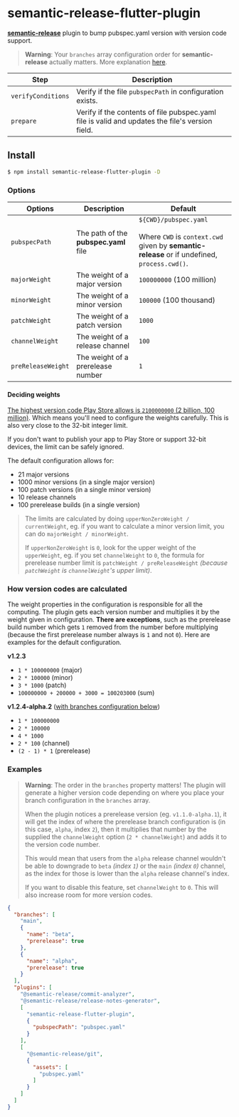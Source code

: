 # semantic-release-flutter-plugin

[**semantic-release**](https://github.com/semantic-release/semantic-release) plugin to bump pubspec.yaml version with version code support.
> **Warning**: Your `branches` array configuration order for **semantic-release** actually matters. More explanation [here](#examples).

| Step               | Description                                                                                           |
| ------------------ | ----------------------------------------------------------------------------------------------------- |
| `verifyConditions` | Verify if the file `pubspecPath` in configuration exists.                                             |
| `prepare`          | Verify if the contents of file pubspec.yaml file is valid and updates the file's version field.       |

## Install

```bash
$ npm install semantic-release-flutter-plugin -D
```

### Options

| Options                  | Description                                                                   | Default                                                                             |
| ------------------------ | ----------------------------------------------------------------------------- | ----------------------------------------------------------------------------------- |
| `pubspecPath`            | The path of the **pubspec.yaml** file | `${CWD}/pubspec.yaml`<br/><br/>Where `CWD` is `context.cwd` given by **semantic-release** or if undefined, `process.cwd()`. |                                                                                                                     |
| `majorWeight`            | The weight of a major version         | `100000000` (100 million)                                                                                                   |
| `minorWeight`            | The weight of a minor version         | `100000` (100 thousand)                                                                                                     |
| `patchWeight`            | The weight of a patch version         | `1000`                                                                                                                      |
| `channelWeight`          | The weight of a release channel       | `100`                                                                                                                       |
| `preReleaseWeight`       | The weight of a prerelease number     | `1`                                                                                                                         |

#### Deciding weights
[The highest version code Play Store allows is `2100000000` (2 billion, 100 million)](https://developer.android.com/studio/publish/versioning#versioningsettings). Which means you'll need to configure the weights carefully. This is also very close to the 32-bit integer limit.

If you don't want to publish your app to Play Store or support 32-bit devices, the limit can be safely ignored.  

The default configuration allows for:
- 21 major versions
- 1000 minor versions (in a single major version)
- 100 patch versions (in a single minor version)
- 10 release channels
- 100 prerelease builds (in a single version)

> The limits are calculated by doing `upperNonZeroWeight / currentWeight`, eg. if you want to calculate a minor version limit, you can do `majorWeight / minorWeight`.
>
> If `upperNonZeroWeight` is `0`, look for the upper weight of the `upperWeight`, eg. if you set `channelWeight` to `0`, the formula for prerelease number limit is `patchWeight / preReleaseWeight` *(because `patchWeight` is `channelWeight`'s upper limit)*.

### How version codes are calculated
The weight properties in the configuration is responsible for all the computing. The plugin gets each version number and multiplies it by the weight given in configuration. **There are exceptions**, such as the prerelease build number which gets `1` removed from the number before multiplying (because the first prerelease number always is `1` and not `0`). Here are examples for the default configuration.

**v1.2.3**
- `1 * 100000000` (major)
- `2 * 100000` (minor)
- `3 * 1000` (patch)
- `100000000 + 200000 + 3000 = 100203000` (sum)

**v1.2.4-alpha.2** ([with branches configuration below](#examples))
- `1 * 100000000`
- `2 * 100000`
- `4 * 1000`
- `2 * 100` (channel)
- `(2 - 1) * 1` (prerelease)

### Examples
> **Warning**: The order in the `branches` property matters! The plugin will generate a higher version code depending on where you place your branch configuration in the `branches` array.  
> 
> When the plugin notices a prerelease version (eg. `v1.1.0-alpha.1`), it will get the index of where the prerelease branch configuration is (in this case, `alpha`, index `2`), then it multiplies that number by the supplied the `channelWeight` option (`2 * channelWeight`) and adds it to the version code number.  
>
> This would mean that users from the `alpha` release channel wouldn't be able to downgrade to `beta` *(index `1`)* or the `main` *(index `0`)* channel, as the index for those is lower than the `alpha` release channel's index.  
> 
> If you want to disable this feature, set `channelWeight` to `0`. This will also increase room for more version codes.

```json
{
  "branches": [
    "main",
    {
      "name": "beta",
      "prerelease": true
    },
    {
      "name": "alpha",
      "prerelease": true
    }
  ],
  "plugins": [
    "@semantic-release/commit-analyzer",
    "@semantic-release/release-notes-generator",
    [
      "semantic-release-flutter-plugin",
      {
        "pubspecPath": "pubspec.yaml"
      }
    ],
    [
      "@semantic-release/git",
      {
        "assets": [
          "pubspec.yaml"
        ]
      }
    ]
  ]
}
```
